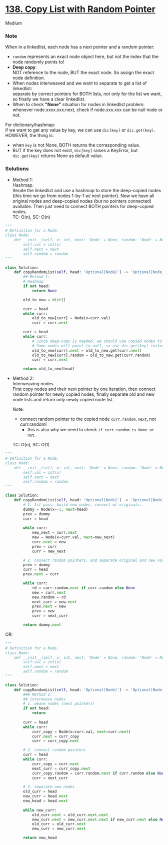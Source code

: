 # [138. Copy List with Random Pointer](https://leetcode.com/problems/copy-list-with-random-pointer/description/?envType=study-plan-v2&envId=top-interview-150)

Medium

### Note
When in a linkedlist, each node has a next pointer and a random pointer:
- `random` represents an exact node object here, but not the index that the node randomly points to!
- **Deep copy**:\
  NOT reference to the node, BUT the exact node. So assign the exact node definition. 
- When nodes interweaved and we want to separate to get a list of linkedlist: \
  separate by correct pointers for BOTH lists, not only for the list we want, so finally we have a clear linkedlist.
- When to check **"None"** situation for nodes in linkedlist problem:\
  whenever node.xxxx.xxx.next, check if node.xxx.xxx can be null node or not.
  
For dictionary/hashmap:\
if we want to get any value by key, we can use `dic[key]` or `dic.get(key)`.\
HOWEVER, the thing is:
- when `key` is not None, BOTH returns the corresponding value.
- BUT if the key does not exist, `dic[key]` raises a KeyError, but `dic.get(key)` returns None as default value.

### Solutions
- Method 1:\
  Hashmap.\
  Iterate the linkedlist and use a hashmap to store the deep-copied nodes (this time we go from nodes 1-by-1 w/ next pointer).
  Now we have all original nodes and deep-copied nodes (but no pointers connected) available.
  Then just need to connect BOTH pointers for deep-copied nodes.\
  TC: O(n), SC: O(n)

```python
"""
# Definition for a Node.
class Node:
    def __init__(self, x: int, next: 'Node' = None, random: 'Node' = None):
        self.val = int(x)
        self.next = next
        self.random = random
"""

class Solution:
    def copyRandomList(self, head: 'Optional[Node]') -> 'Optional[Node]':
        ## Method 1:
        # Hashmap
        if not head:
            return None

        old_to_new = dict()

        curr = head
        while curr:
            old_to_new[curr] = Node(x=curr.val)
            curr = curr.next

        curr = head
        while curr:
            # Since deep-copy is needed, we should use copied nodes to assign to pointers, instead of reference to original nodes (like curr or curr.next)
            # Some nodes will point to null, so use dic.get(key) instead of dic[key] to avoid KeyError
            old_to_new[curr].next = old_to_new.get(curr.next) 
            old_to_new[curr].random = old_to_new.get(curr.random)
            curr = curr.next

        return old_to_new[head]
```

- Method 2:\
  Interweaving nodes.\
  First copy nodes and their next pointer by one iteration, then connect random pointer for newly copied nodes, finally separate old and new node lists and return only newly copied node list.

  Note:
  - connect random pointer to the copied node `curr.random.next`, not curr.random!
    - this is also why we need to check `if curr.random is None or not`. 

  TC: O(n), SC: O(1)

```python
"""
# Definition for a Node.
class Node:
    def __init__(self, x: int, next: 'Node' = None, random: 'Node' = None):
        self.val = int(x)
        self.next = next
        self.random = random
"""

class Solution:
    def copyRandomList(self, head: 'Optional[Node]') -> 'Optional[Node]':
        # 1. 1st pass: build new nodes, connect w/ originals:
        dummy = Node(x=-1, next=head)
        prev = dummy
        curr = head
        
        while curr:
            new_next = curr.next
            new = Node(x=curr.val, next=new_next)
            curr.next = new
            prev = curr
            curr = new_next

        # 2. connect random pointers, and separate original and new nodes:
        prev = dummy
        curr = head
        prev.next = curr

        while curr:
            rd = curr.random.next if curr.random else None
            new = curr.next
            new.random = rd
            next_curr = new.next
            prev.next = new
            prev = new
            curr = next_curr

        return dummy.next
```

OR:

```python
"""
# Definition for a Node.
class Node:
    def __init__(self, x: int, next: 'Node' = None, random: 'Node' = None):
        self.val = int(x)
        self.next = next
        self.random = random
"""

class Solution:
    def copyRandomList(self, head: 'Optional[Node]') -> 'Optional[Node]':
        ### Method 2:
        ## interweave nodes
        # 1. weave nodes (next pointers)
        if not head:
            return 
            
        curr = head
        while curr:
            curr_copy = Node(x=curr.val, next=curr.next)
            curr.next = curr_copy
            curr = curr_copy.next

        # 2. connect random pointers
        curr = head
        while curr:
            curr_copy = curr.next
            next_curr = curr_copy.next
            curr_copy.random = curr.random.next if curr.random else None
            curr = next_curr

        # 3. separate new nodes
        old_curr = head
        new_curr = head.next
        new_head = head.next
        
        while new_curr:
            old_curr.next = old_curr.next.next
            new_curr.next = new_curr.next.next if new_curr.next else None
            old_curr = old_curr.next
            new_curr = new_curr.next

        return new_head
```
